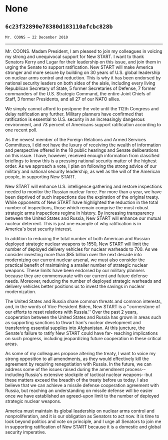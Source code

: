 # None
## `6c23f32890e78380d183110afcbc828b`
`Mr. COONS — 22 December 2010`

---


Mr. COONS. Madam President, I am pleased to join my colleagues in 
voicing my strong and unequivocal support for New START. I want to 
thank Senators Kerry and Lugar for their leadership on this issue, and 
join them in urging the Senate to support ratification. New START will 
make America stronger and more secure by building on 30 years of U.S. 
global leadership on nuclear arms control and reduction. This is why it 
has been endorsed by national security leaders on both sides of the 
aisle, including every living Republican Secretary of State, 5 former 
Secretaries of Defense, 7 former commanders of the U.S. Strategic 
Command, the entire Joint Chiefs of Staff, 3 former Presidents, and all 
27 of our NATO allies.

We simply cannot afford to postpone the vote until the 112th Congress 
and delay ratification any further. Military planners have confirmed 
that ratification is essential to U.S. security in an increasingly 
dangerous environment, and 73 percent of Americans support ratification 
according to one recent poll.

As the newest member of the Foreign Relations and Armed Services 
Committees, I did not have the luxury of receiving the wealth of 
information and perspective offered in the 18 public hearings and 
Senate deliberations on this issue. I have, however, received enough 
information from classified briefings to know this is a pressing 
national security matter of the highest order. As we approach a vote, I 
plan on following the strong advice of our military and national 
security leadership, as well as the will of the American people, in 
supporting New START.

New START will enhance U.S. intelligence gathering and restore 
inspections needed to monitor the Russian nuclear force. For more than 
a year, we have been deprived of such inspections due the expiration of 
the original treaty. While opponents of New START have highlighted the 
reduction in the total number of inspections, those which remain 
comprise the most robust strategic arms inspections regime in history. 
By increasing transparency between the United States and Russia, New 
START will enhance our mutual nuclear deterrent. This is just one 
example of why ratification is in America's best security interest.

In addition to reducing the total number of both American and Russian 
deployed strategic nuclear weapons to 1550, New START will limit the 
number of deployed delivery vehicles for nuclear warheads to 700. As we 
consider investing more than $85 billion over the next decade into 
modernizing our current nuclear arsenal, we must also consider the 
practical benefit of maintaining a smaller number of strategic nuclear 
weapons. These limits have been endorsed by our military planners 
because they are commensurate with our current and future defense 
needs. Moreover, reducing the number of deployed strategic warheads and 
delivery vehicles better positions us to invest the savings in nuclear 
modernization.

The United States and Russia share common threats and common 
interests, and, in the words of Vice President Biden, New START is a 
''cornerstone of our efforts to reset relations with Russia.'' Over the 
past 2 years, cooperation between the United States and Russia has 
grown in areas such as supporting sanctions to thwart Iran's nuclear 
development and transferring essential supplies into Afghanistan. At 
this juncture, the Senate's failure to ratify New START could have far-
reaching implications on such progress, including jeopardizing future 
cooperation in these critical areas.

As some of my colleagues propose altering the treaty, I want to voice 
my strong opposition to all amendments, as they would effectively kill 
the agreement by requiring renegotiation with Russia. In the future, we 
can address some of the issues raised during the amendment process--
including Russia's extensive stockpile of tactical nuclear weapons--but 
these matters exceed the breadth of the treaty before us today. I also 
believe that we can achieve a missile defense cooperation agreement 
with Russia, but reaching an understanding on missile defense will be 
easier once we have established an agreed-upon limit to the number of 
deployed strategic nuclear weapons.

America must maintain its global leadership on nuclear arms control 
and nonproliferation, and it is our obligation as Senators to act now. 
It is time to look beyond politics and vote on principle, and I urge 
all Senators to join me in supporting ratification of New START because 
it is a domestic and global security imperative.